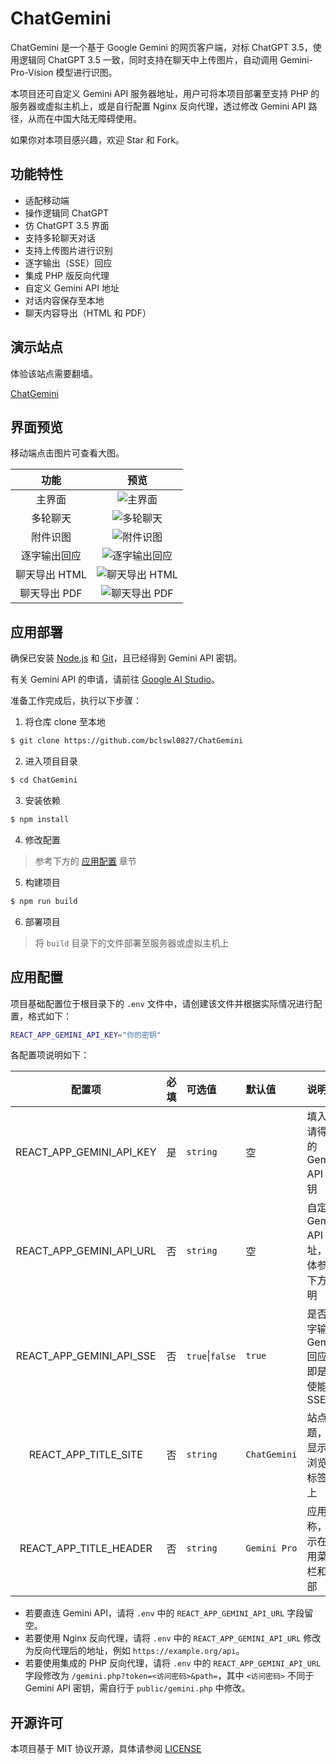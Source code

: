 # ChatGemini

ChatGemini 是一个基于 Google Gemini 的网页客户端，对标 ChatGPT 3.5，使用逻辑同 ChatGPT 3.5 一致，同时支持在聊天中上传图片，自动调用 Gemini-Pro-Vision 模型进行识图。

本项目还可自定义 Gemini API 服务器地址，用户可将本项目部署至支持 PHP 的服务器或虚拟主机上，或是自行配置 Nginx 反向代理，透过修改 Gemini API 路径，从而在中国大陆无障碍使用。

如果你对本项目感兴趣，欢迎 Star 和 Fork。

## 功能特性

 - 适配移动端
 - 操作逻辑同 ChatGPT
 - 仿 ChatGPT 3.5 界面
 - 支持多轮聊天对话
 - 支持上传图片进行识别
 - 逐字输出（SSE）回应
 - 集成 PHP 版反向代理
 - 自定义 Gemini API 地址
 - 对话内容保存至本地
 - 聊天内容导出（HTML 和 PDF）

## 演示站点

体验该站点需要翻墙。

[ChatGemini](https://ibcl.us/ChatGemini)

## 界面预览

移动端点击图片可查看大图。

|     功能      |                                                   预览                                                   |
| :-----------: | :------------------------------------------------------------------------------------------------------: |
|    主界面     |        ![主界面](https://raw.githubusercontent.com/bclswl0827/ChatGemini/master/preview/home.png)        |
|   多轮聊天    |       ![多轮聊天](https://raw.githubusercontent.com/bclswl0827/ChatGemini/master/preview/chat.png)       |
|   附件识图    |    ![附件识图](https://raw.githubusercontent.com/bclswl0827/ChatGemini/master/preview/attachment.png)    |
| 逐字输出回应  |     ![逐字输出回应](https://raw.githubusercontent.com/bclswl0827/ChatGemini/master/preview/sse.png)      |
| 聊天导出 HTML | ![聊天导出 HTML](https://raw.githubusercontent.com/bclswl0827/ChatGemini/master/preview/export_html.png) |
| 聊天导出 PDF  |  ![聊天导出 PDF](https://raw.githubusercontent.com/bclswl0827/ChatGemini/master/preview/export_pdf.png)  |

## 应用部署

确保已安装 [Node.js](https://nodejs.org/zh-cn/) 和 [Git](https://git-scm.com/)，且已经得到 Gemini API 密钥。

有关 Gemini API 的申请，请前往 [Google AI Studio](https://makersuite.google.com/app/apikey)。

准备工作完成后，执行以下步骤：

 1. 将仓库 clone 至本地
```bash
$ git clone https://github.com/bclswl0827/ChatGemini
```
 2. 进入项目目录
```bash
$ cd ChatGemini
```
 3. 安装依赖
```bash
$ npm install
```
 4. 修改配置
> 参考下方的 [应用配置](#应用配置) 章节
 5. 构建项目
```bash
$ npm run build
```
 6. 部署项目
> 将 `build` 目录下的文件部署至服务器或虚拟主机上

## 应用配置

项目基础配置位于根目录下的 `.env` 文件中，请创建该文件并根据实际情况进行配置，格式如下：

```bash
REACT_APP_GEMINI_API_KEY="你的密钥"
```

各配置项说明如下：

|          配置项          | 必填 | 可选值          | 默认值       | 说明                                     |
| :----------------------: | :--- | :-------------- | :----------- | :--------------------------------------- |
| REACT_APP_GEMINI_API_KEY | 是   | `string`        | 空           | 填入申请得到的 Gemini API 密钥           |
| REACT_APP_GEMINI_API_URL | 否   | `string`        | 空           | 自定义 Gemini API 地址，具体参考下方说明 |
| REACT_APP_GEMINI_API_SSE | 否   | `true`\|`false` | `true`       | 是否逐字输出 Gemini 回应，即是否使能 SSE |
|   REACT_APP_TITLE_SITE   | 否   | `string`        | `ChatGemini` | 站点标题，将显示在浏览器标签页上         |
|  REACT_APP_TITLE_HEADER  | 否   | `string`        | `Gemini Pro` | 应用名称，显示在应用菜单栏和头部         |

 - 若要直连 Gemini API，请将 `.env` 中的 `REACT_APP_GEMINI_API_URL` 字段留空。
 - 若要使用 Nginx 反向代理，请将 `.env` 中的 `REACT_APP_GEMINI_API_URL` 修改为反向代理后的地址，例如 `https://example.org/api`。
 - 若要使用集成的 PHP 反向代理，请将 `.env` 中的 `REACT_APP_GEMINI_API_URL` 字段修改为 `/gemini.php?token=<访问密码>&path=`，其中 `<访问密码>` 不同于 Gemini API 密钥，需自行于 `public/gemini.php` 中修改。

## 开源许可

本项目基于 MIT 协议开源，具体请参阅 [LICENSE](https://github.com/bclswl0827/ChatGemini/blob/master/LICENSE)
